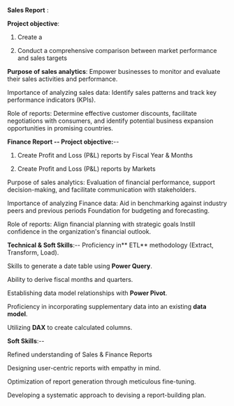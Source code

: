 **Sales Report** :

**Project objective**:

1. Create a 

2. Conduct a comprehensive comparison between market performance and sales targets

**Purpose of sales analytics**: Empower businesses to monitor and evaluate their sales activities and performance.

Importance of analyzing sales data: Identify sales patterns and track key performance indicators (KPIs).

Role of reports: Determine effective customer discounts, facilitate negotiations with consumers, and identify potential business expansion opportunities in promising countries.

**Finance Report --
Project objective:**--

1. Create Profit and Loss (P&L) reports by Fiscal Year & Months

2. Create Profit and Loss (P&L) reports by Markets

Purpose of sales analytics: Evaluation of financial performance, support decision-making, and facilitate communication with stakeholders.

Importance of analyzing Finance data: Aid in benchmarking against industry peers and previous periods Foundation for budgeting and forecasting.

Role of reports: Align financial planning with strategic goals Instill confidence in the organization's financial outlook.

**Technical & Soft Skills**:--
 Proficiency in** ETL** methodology (Extract, Transform, Load).
 
 Skills to generate a date table using **Power Query**.
 
 Ability to derive fiscal months and quarters.
 
 Establishing data model relationships with **Power Pivot**.
 
 Proficiency in incorporating supplementary data into an existing **data model**.
 
 Utilizing **DAX** to create calculated columns.
 
**Soft Skills**:--

 Refined understanding of Sales & Finance Reports
 
 Designing user-centric reports with empathy in mind.
 
 Optimization of report generation through meticulous fine-tuning.
 
 Developing a systematic approach to devising a report-building plan.
 
